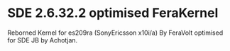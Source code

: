 SDE 2.6.32.2 optimised FeraKernel 
======================

Reborned Kernel for es209ra (SonyEricsson x10i/a)
By FeraVolt optimised for SDE JB by Achotjan.


